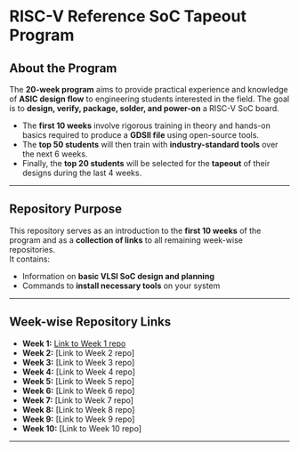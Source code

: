 # RISC-V Reference SoC Tapeout Program

## About the Program
The **20-week program** aims to provide practical experience and knowledge of **ASIC design flow** to engineering students interested in the field. The goal is to **design, verify, package, solder, and power-on** a RISC-V SoC board.

- The **first 10 weeks** involve rigorous training in theory and hands-on basics required to produce a **GDSII file** using open-source tools.  
- The **top 50 students** will then train with **industry-standard tools** over the next 6 weeks.  
- Finally, the **top 20 students** will be selected for the **tapeout** of their designs during the last 4 weeks.

---

## Repository Purpose
This repository serves as an introduction to the **first 10 weeks** of the program and as a **collection of links** to all remaining week-wise repositories.  
It contains:

- Information on **basic VLSI SoC design and planning**
- Commands to **install necessary tools** on your system

---

## Week-wise Repository Links

- **Week 1:** [Link to Week 1 repo](https://github.com/die-hardfan/Week1_RTL_Synthesis_and_Design)
- **Week 2:** [Link to Week 2 repo]  
- **Week 3:** [Link to Week 3 repo]
- **Week 4:** [Link to Week 4 repo]
- **Week 5:** [Link to Week 5 repo]
- **Week 6:** [Link to Week 6 repo]
- **Week 7:** [Link to Week 7 repo]
- **Week 8:** [Link to Week 8 repo]
- **Week 9:** [Link to Week 9 repo]  
- **Week 10:** [Link to Week 10 repo]  

---
